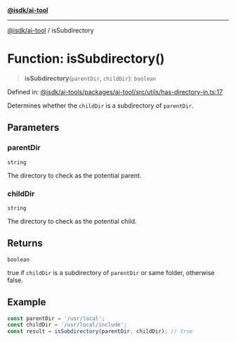 [**@isdk/ai-tool**](../README.md)

***

[@isdk/ai-tool](../globals.md) / isSubdirectory

# Function: isSubdirectory()

> **isSubdirectory**(`parentDir`, `childDir`): `boolean`

Defined in: [@isdk/ai-tools/packages/ai-tool/src/utils/has-directory-in.ts:17](https://github.com/isdk/ai-tool.js/blob/209a87173b5eabb2f81db6ea9a6784f34c24e271/src/utils/has-directory-in.ts#L17)

Determines whether the `childDir` is a subdirectory of `parentDir`.

## Parameters

### parentDir

`string`

The directory to check as the potential parent.

### childDir

`string`

The directory to check as the potential child.

## Returns

`boolean`

true if `childDir` is a subdirectory of `parentDir` or same folder, otherwise false.

## Example

```typescript
const parentDir = '/usr/local';
const childDir = '/usr/local/include';
const result = isSubdirectory(parentDir, childDir); // true
```
